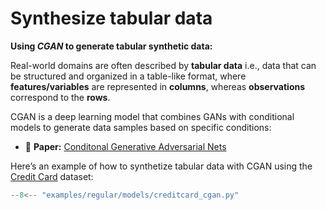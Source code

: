 # Synthesize tabular data

**Using *CGAN* to generate tabular synthetic data:**

Real-world domains are often described by **tabular data** i.e., data that can be structured and organized in a table-like format, where **features/variables** are represented in **columns**, whereas **observations** correspond to the **rows**.

CGAN is a deep learning model that combines GANs with conditional models to generate data samples based on specific conditions:

- 📑 **Paper:** [Conditonal Generative Adversarial Nets](https://arxiv.org/abs/1411.1784)

Here’s an example of how to synthetize tabular data with CGAN using the [Credit Card](https://www.openml.org/search?type=data&sort=runs&id=1597&status=active) dataset:


```python
--8<-- "examples/regular/models/creditcard_cgan.py"
```

